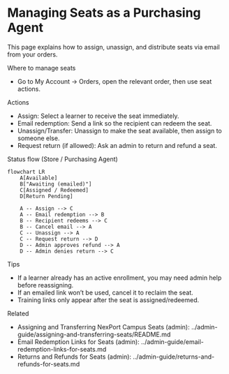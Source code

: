 # Managing Seats as a Purchasing Agent

This page explains how to assign, unassign, and distribute seats via email from your orders.

Where to manage seats
- Go to My Account → Orders, open the relevant order, then use seat actions.

Actions
- Assign: Select a learner to receive the seat immediately.
- Email redemption: Send a link so the recipient can redeem the seat.
- Unassign/Transfer: Unassign to make the seat available, then assign to someone else.
- Request return (if allowed): Ask an admin to return and refund a seat.

Status flow (Store / Purchasing Agent)

```mermaid
flowchart LR
    A[Available]
    B["Awaiting (emailed)"]
    C[Assigned / Redeemed]
    D[Return Pending]

    A -- Assign --> C
    A -- Email redemption --> B
    B -- Recipient redeems --> C
    B -- Cancel email --> A
    C -- Unassign --> A
    C -- Request return --> D
    D -- Admin approves refund --> A
    D -- Admin denies return --> C
```

Tips
- If a learner already has an active enrollment, you may need admin help before reassigning.
- If an emailed link won’t be used, cancel it to reclaim the seat.
- Training links only appear after the seat is assigned/redeemed.

Related
- Assigning and Transferring NexPort Campus Seats (admin): ../admin-guide/assigning-and-transferring-seats/README.md
- Email Redemption Links for Seats (admin): ../admin-guide/email-redemption-links-for-seats.md
- Returns and Refunds for Seats (admin): ../admin-guide/returns-and-refunds-for-seats.md
